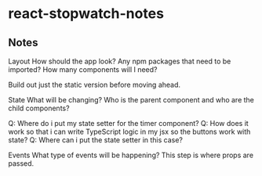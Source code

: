 # react-stopwatch-notes

## Notes

Layout
How should the app look?
Any npm packages that need to be imported?
How many components will I need?

Build out just the static version before moving ahead.

State
What will be changing?
Who is the parent component and who are the child components?

Q: Where do i put my state setter for the timer component?
Q: How does it work so that i can write TypeScript logic in my jsx so the buttons work with state?
Q: Where can i put the state setter in this case?

Events
What type of events will be happening?
This step is where props are passed.
